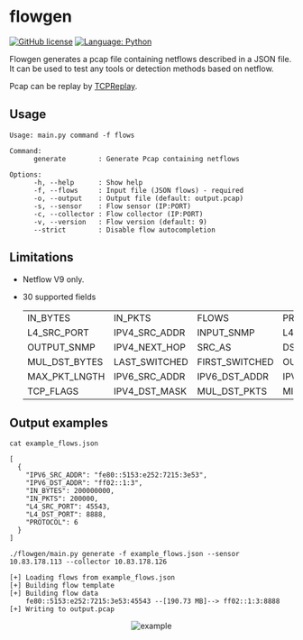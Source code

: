 # flowgen

[![GitHub license](https://img.shields.io/badge/license-MIT-blue.svg)](#)
[![Language: Python](https://img.shields.io/badge/Language-Python-brightgreen.svg?tyle=flat-square)](#)
<br />

Flowgen generates a pcap file containing netflows described in a JSON file.
It can be used to test any tools or detection methods based on netflow.

Pcap can be replay by [TCPReplay][1].

[1]: https://github.com/appneta/tcpreplay

## Usage

    Usage: main.py command -f flows
    
    Command:
          generate        : Generate Pcap containing netflows
    
    Options:
          -h, --help      : Show help
          -f, --flows     : Input file (JSON flows) - required
          -o, --output    : Output file (default: output.pcap)
          -s, --sensor    : Flow sensor (IP:PORT)
          -c, --collector : Flow collector (IP:PORT)
          -v, --version   : Flow version (default: 9)
          --strict        : Disable flow autocompletion

## Limitations

- Netflow V9 only.
- 30 supported fields

    |               |               |                |               |                     |
    | ------------- | ------------- | -------------- | ------------- | ------------------- |
    | IN_BYTES      | IN_PKTS       | FLOWS          | PROTOCOL      | IP_TOS              |
    | L4_SRC_PORT   | IPV4_SRC_ADDR | INPUT_SNMP     | L4_DST_PORT   | IPV4_DST_ADDR       |
    | OUTPUT_SNMP   | IPV4_NEXT_HOP | SRC_AS         | DST_AS        | BGP_IPV4_NEXT_HOP   |
    | MUL_DST_BYTES | LAST_SWITCHED | FIRST_SWITCHED | OUT_BYTES     | OUT_PKTS            |
    | MAX_PKT_LNGTH | IPV6_SRC_ADDR | IPV6_DST_ADDR  | IPV6_SRC_MASK | IPV6_DST_MASK       |
    | TCP_FLAGS     | IPV4_DST_MASK | MUL_DST_PKTS   | MIN_PKT_LNGTH | IP_PROTOCOL_VERSION |


## Output examples

```
cat example_flows.json
    
[
  {
    "IPV6_SRC_ADDR": "fe80::5153:e252:7215:3e53",
    "IPV6_DST_ADDR": "ff02::1:3",
    "IN_BYTES": 200000000,
    "IN_PKTS": 200000,
    "L4_SRC_PORT": 45543,
    "L4_DST_PORT": 8888,
    "PROTOCOL": 6
  }
]
```
 
```
./flowgen/main.py generate -f example_flows.json --sensor 10.83.178.113 --collector 10.83.178.126

[+] Loading flows from example_flows.json
[+] Building flow template
[+] Building flow data
    fe80::5153:e252:7215:3e53:45543 --[190.73 MB]--> ff02::1:3:8888 
[+] Writing to output.pcap    
```

<p align="center">
  <img alt="example" src="output.png">
</p>
